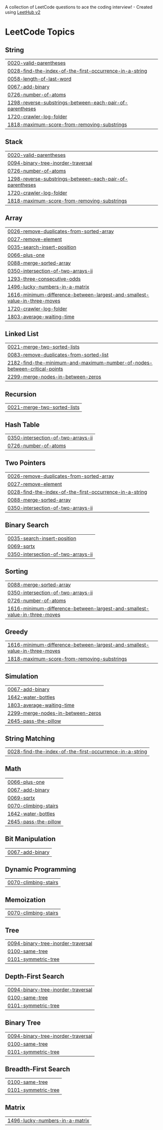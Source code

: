 A collection of LeetCode questions to ace the coding interview! - Created using [LeetHub v2](https://github.com/arunbhardwaj/LeetHub-2.0)
<!---LeetCode Topics Start-->
# LeetCode Topics
## String
|  |
| ------- |
| [0020-valid-parentheses](https://github.com/armgnarda/LeetCode-Java/tree/master/0020-valid-parentheses) |
| [0028-find-the-index-of-the-first-occurrence-in-a-string](https://github.com/armgnarda/LeetCode-Java/tree/master/0028-find-the-index-of-the-first-occurrence-in-a-string) |
| [0058-length-of-last-word](https://github.com/armgnarda/LeetCode-Java/tree/master/0058-length-of-last-word) |
| [0067-add-binary](https://github.com/armgnarda/LeetCode-Java/tree/master/0067-add-binary) |
| [0726-number-of-atoms](https://github.com/armgnarda/LeetCode-Java/tree/master/0726-number-of-atoms) |
| [1298-reverse-substrings-between-each-pair-of-parentheses](https://github.com/armgnarda/LeetCode-Java/tree/master/1298-reverse-substrings-between-each-pair-of-parentheses) |
| [1720-crawler-log-folder](https://github.com/armgnarda/LeetCode-Java/tree/master/1720-crawler-log-folder) |
| [1818-maximum-score-from-removing-substrings](https://github.com/armgnarda/LeetCode-Java/tree/master/1818-maximum-score-from-removing-substrings) |
## Stack
|  |
| ------- |
| [0020-valid-parentheses](https://github.com/armgnarda/LeetCode-Java/tree/master/0020-valid-parentheses) |
| [0094-binary-tree-inorder-traversal](https://github.com/armgnarda/LeetCode-Java/tree/master/0094-binary-tree-inorder-traversal) |
| [0726-number-of-atoms](https://github.com/armgnarda/LeetCode-Java/tree/master/0726-number-of-atoms) |
| [1298-reverse-substrings-between-each-pair-of-parentheses](https://github.com/armgnarda/LeetCode-Java/tree/master/1298-reverse-substrings-between-each-pair-of-parentheses) |
| [1720-crawler-log-folder](https://github.com/armgnarda/LeetCode-Java/tree/master/1720-crawler-log-folder) |
| [1818-maximum-score-from-removing-substrings](https://github.com/armgnarda/LeetCode-Java/tree/master/1818-maximum-score-from-removing-substrings) |
## Array
|  |
| ------- |
| [0026-remove-duplicates-from-sorted-array](https://github.com/armgnarda/LeetCode-Java/tree/master/0026-remove-duplicates-from-sorted-array) |
| [0027-remove-element](https://github.com/armgnarda/LeetCode-Java/tree/master/0027-remove-element) |
| [0035-search-insert-position](https://github.com/armgnarda/LeetCode-Java/tree/master/0035-search-insert-position) |
| [0066-plus-one](https://github.com/armgnarda/LeetCode-Java/tree/master/0066-plus-one) |
| [0088-merge-sorted-array](https://github.com/armgnarda/LeetCode-Java/tree/master/0088-merge-sorted-array) |
| [0350-intersection-of-two-arrays-ii](https://github.com/armgnarda/LeetCode-Java/tree/master/0350-intersection-of-two-arrays-ii) |
| [1293-three-consecutive-odds](https://github.com/armgnarda/LeetCode-Java/tree/master/1293-three-consecutive-odds) |
| [1496-lucky-numbers-in-a-matrix](https://github.com/armgnarda/LeetCode-Java/tree/master/1496-lucky-numbers-in-a-matrix) |
| [1616-minimum-difference-between-largest-and-smallest-value-in-three-moves](https://github.com/armgnarda/LeetCode-Java/tree/master/1616-minimum-difference-between-largest-and-smallest-value-in-three-moves) |
| [1720-crawler-log-folder](https://github.com/armgnarda/LeetCode-Java/tree/master/1720-crawler-log-folder) |
| [1803-average-waiting-time](https://github.com/armgnarda/LeetCode-Java/tree/master/1803-average-waiting-time) |
## Linked List
|  |
| ------- |
| [0021-merge-two-sorted-lists](https://github.com/armgnarda/LeetCode-Java/tree/master/0021-merge-two-sorted-lists) |
| [0083-remove-duplicates-from-sorted-list](https://github.com/armgnarda/LeetCode-Java/tree/master/0083-remove-duplicates-from-sorted-list) |
| [2182-find-the-minimum-and-maximum-number-of-nodes-between-critical-points](https://github.com/armgnarda/LeetCode-Java/tree/master/2182-find-the-minimum-and-maximum-number-of-nodes-between-critical-points) |
| [2299-merge-nodes-in-between-zeros](https://github.com/armgnarda/LeetCode-Java/tree/master/2299-merge-nodes-in-between-zeros) |
## Recursion
|  |
| ------- |
| [0021-merge-two-sorted-lists](https://github.com/armgnarda/LeetCode-Java/tree/master/0021-merge-two-sorted-lists) |
## Hash Table
|  |
| ------- |
| [0350-intersection-of-two-arrays-ii](https://github.com/armgnarda/LeetCode-Java/tree/master/0350-intersection-of-two-arrays-ii) |
| [0726-number-of-atoms](https://github.com/armgnarda/LeetCode-Java/tree/master/0726-number-of-atoms) |
## Two Pointers
|  |
| ------- |
| [0026-remove-duplicates-from-sorted-array](https://github.com/armgnarda/LeetCode-Java/tree/master/0026-remove-duplicates-from-sorted-array) |
| [0027-remove-element](https://github.com/armgnarda/LeetCode-Java/tree/master/0027-remove-element) |
| [0028-find-the-index-of-the-first-occurrence-in-a-string](https://github.com/armgnarda/LeetCode-Java/tree/master/0028-find-the-index-of-the-first-occurrence-in-a-string) |
| [0088-merge-sorted-array](https://github.com/armgnarda/LeetCode-Java/tree/master/0088-merge-sorted-array) |
| [0350-intersection-of-two-arrays-ii](https://github.com/armgnarda/LeetCode-Java/tree/master/0350-intersection-of-two-arrays-ii) |
## Binary Search
|  |
| ------- |
| [0035-search-insert-position](https://github.com/armgnarda/LeetCode-Java/tree/master/0035-search-insert-position) |
| [0069-sqrtx](https://github.com/armgnarda/LeetCode-Java/tree/master/0069-sqrtx) |
| [0350-intersection-of-two-arrays-ii](https://github.com/armgnarda/LeetCode-Java/tree/master/0350-intersection-of-two-arrays-ii) |
## Sorting
|  |
| ------- |
| [0088-merge-sorted-array](https://github.com/armgnarda/LeetCode-Java/tree/master/0088-merge-sorted-array) |
| [0350-intersection-of-two-arrays-ii](https://github.com/armgnarda/LeetCode-Java/tree/master/0350-intersection-of-two-arrays-ii) |
| [0726-number-of-atoms](https://github.com/armgnarda/LeetCode-Java/tree/master/0726-number-of-atoms) |
| [1616-minimum-difference-between-largest-and-smallest-value-in-three-moves](https://github.com/armgnarda/LeetCode-Java/tree/master/1616-minimum-difference-between-largest-and-smallest-value-in-three-moves) |
## Greedy
|  |
| ------- |
| [1616-minimum-difference-between-largest-and-smallest-value-in-three-moves](https://github.com/armgnarda/LeetCode-Java/tree/master/1616-minimum-difference-between-largest-and-smallest-value-in-three-moves) |
| [1818-maximum-score-from-removing-substrings](https://github.com/armgnarda/LeetCode-Java/tree/master/1818-maximum-score-from-removing-substrings) |
## Simulation
|  |
| ------- |
| [0067-add-binary](https://github.com/armgnarda/LeetCode-Java/tree/master/0067-add-binary) |
| [1642-water-bottles](https://github.com/armgnarda/LeetCode-Java/tree/master/1642-water-bottles) |
| [1803-average-waiting-time](https://github.com/armgnarda/LeetCode-Java/tree/master/1803-average-waiting-time) |
| [2299-merge-nodes-in-between-zeros](https://github.com/armgnarda/LeetCode-Java/tree/master/2299-merge-nodes-in-between-zeros) |
| [2645-pass-the-pillow](https://github.com/armgnarda/LeetCode-Java/tree/master/2645-pass-the-pillow) |
## String Matching
|  |
| ------- |
| [0028-find-the-index-of-the-first-occurrence-in-a-string](https://github.com/armgnarda/LeetCode-Java/tree/master/0028-find-the-index-of-the-first-occurrence-in-a-string) |
## Math
|  |
| ------- |
| [0066-plus-one](https://github.com/armgnarda/LeetCode-Java/tree/master/0066-plus-one) |
| [0067-add-binary](https://github.com/armgnarda/LeetCode-Java/tree/master/0067-add-binary) |
| [0069-sqrtx](https://github.com/armgnarda/LeetCode-Java/tree/master/0069-sqrtx) |
| [0070-climbing-stairs](https://github.com/armgnarda/LeetCode-Java/tree/master/0070-climbing-stairs) |
| [1642-water-bottles](https://github.com/armgnarda/LeetCode-Java/tree/master/1642-water-bottles) |
| [2645-pass-the-pillow](https://github.com/armgnarda/LeetCode-Java/tree/master/2645-pass-the-pillow) |
## Bit Manipulation
|  |
| ------- |
| [0067-add-binary](https://github.com/armgnarda/LeetCode-Java/tree/master/0067-add-binary) |
## Dynamic Programming
|  |
| ------- |
| [0070-climbing-stairs](https://github.com/armgnarda/LeetCode-Java/tree/master/0070-climbing-stairs) |
## Memoization
|  |
| ------- |
| [0070-climbing-stairs](https://github.com/armgnarda/LeetCode-Java/tree/master/0070-climbing-stairs) |
## Tree
|  |
| ------- |
| [0094-binary-tree-inorder-traversal](https://github.com/armgnarda/LeetCode-Java/tree/master/0094-binary-tree-inorder-traversal) |
| [0100-same-tree](https://github.com/armgnarda/LeetCode-Java/tree/master/0100-same-tree) |
| [0101-symmetric-tree](https://github.com/armgnarda/LeetCode-Java/tree/master/0101-symmetric-tree) |
## Depth-First Search
|  |
| ------- |
| [0094-binary-tree-inorder-traversal](https://github.com/armgnarda/LeetCode-Java/tree/master/0094-binary-tree-inorder-traversal) |
| [0100-same-tree](https://github.com/armgnarda/LeetCode-Java/tree/master/0100-same-tree) |
| [0101-symmetric-tree](https://github.com/armgnarda/LeetCode-Java/tree/master/0101-symmetric-tree) |
## Binary Tree
|  |
| ------- |
| [0094-binary-tree-inorder-traversal](https://github.com/armgnarda/LeetCode-Java/tree/master/0094-binary-tree-inorder-traversal) |
| [0100-same-tree](https://github.com/armgnarda/LeetCode-Java/tree/master/0100-same-tree) |
| [0101-symmetric-tree](https://github.com/armgnarda/LeetCode-Java/tree/master/0101-symmetric-tree) |
## Breadth-First Search
|  |
| ------- |
| [0100-same-tree](https://github.com/armgnarda/LeetCode-Java/tree/master/0100-same-tree) |
| [0101-symmetric-tree](https://github.com/armgnarda/LeetCode-Java/tree/master/0101-symmetric-tree) |
## Matrix
|  |
| ------- |
| [1496-lucky-numbers-in-a-matrix](https://github.com/armgnarda/LeetCode-Java/tree/master/1496-lucky-numbers-in-a-matrix) |
<!---LeetCode Topics End-->